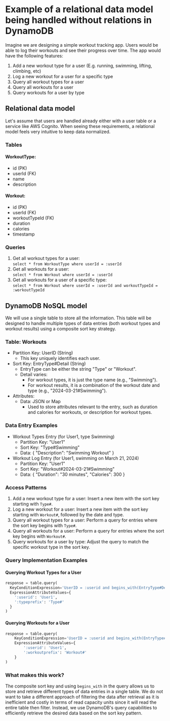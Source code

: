 # Example of a relational data model being handled without relations in DynamoDB

Imagine we are designing a simple workout tracking app. Users would be able to log their workouts and see their progress over time. The app would have the following features:

1. Add a new workout type for a user (E.g. running, swimming, lifting, climbing, etc)
2. Log a new workout for a user for a specific type
3. Query all workout types for a user
4. Query all workouts for a user
5. Query workouts for a user by type

## Relational data model
Let's assume that users are handled already either with a user table or a service like AWS Cognito. When seeing these requirements, a relational model feels very intuitive to keep data normalized.

### Tables

#### WorkoutType:
- id (PK)
- userId (FK)
- name
- description

#### Workout:
- id (PK)
- userId (FK)
- workoutTypeId (FK)
- duration
- calories
- timestamp

### Queries
1. Get all workout types for a user:  
`select * from WorkoutType where userId = :userId`
2. Get all workouts for a user:  
`select * from Workout where userId = :userId`
3. Get all workouts for a user of a specific type:  
`select * from Workout where userId = :userId and workoutTypeId = :workoutTypeId`

## DynamoDB NoSQL model
We will use a single table to store all the information. This table will be designed to handle multiple types of data entries (both workout types and workout results) using a composite sort key strategy.

### Table: Workouts
- Partition Key: UserID (String)
  - This key uniquely identifies each user.
- Sort Key: EntryType#Detail (String)
  - EntryType can be either the string "Type" or "Workout".
  - Detail varies:
    - For workout types, it is just the type name (e.g., "Swimming").
    - For workout results, it is a combination of the workout date and type (e.g., "2024-03-21#Swimming").
- Attributes:
  - Data: JSON or Map
    - Used to store attributes relevant to the entry, such as duration and calories for workouts, or description for workout types.

### Data Entry Examples
- Workout Types Entry (for User1, type Swimming)
  - Partition Key: "User1"
  - Sort Key: "Type#Swimming"
  - Data: { "Description": "Swimming Workout" }
- Workout Log Entry (for User1, swimming on March 21, 2024)
  - Partition Key: "User1"
  - Sort Key: "Workout#2024-03-21#Swimming"
  - Data: { "Duration": "30 minutes", "Calories": 300 }

### Access Patterns
1. Add a new workout type for a user: Insert a new item with the sort key starting with `Type#`.
2. Log a new workout for a user: Insert a new item with the sort key starting with `Workout#`, followed by the date and type.
3. Query all workout types for a user: Perform a query for entries where the sort key begins with `Type#`.
4. Query all workouts for a user: Perform a query for entries where the sort key begins with `Workout#`.
5. Query workouts for a user by type: Adjust the query to match the specific workout type in the sort key.

### Query Implementation Examples
#### Querying Workout Types for a User
```python
response = table.query(
  KeyConditionExpression='UserID = :userid and begins_with(EntryType#Detail, :typeprefix)',
  ExpressionAttributeValues={
    ':userid': 'User1',
    ':typeprefix': 'Type#'
  }
)
```

#### Querying Workouts for a User
```python
response = table.query(
    KeyConditionExpression='UserID = :userid and begins_with(EntryType#Detail, :workoutprefix)',
    ExpressionAttributeValues={
        ':userid': 'User1',
        ':workoutprefix': 'Workout#'
    }
)
```

### What makes this work?
The composite sort key and using `begins_with` in the query allows us to store and retrieve different types of data entries in a single table. We do not want to take a different approach of filtering the data after retrieval as it is inefficient and costly in terms of read capacity units since it will read the entire table then filter. Instead, we use DynamoDB's query capabilities to efficiently retrieve the desired data based on the sort key pattern.
